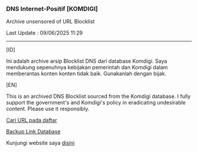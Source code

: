 ### DNS Internet-Positif [KOMDIGI]
Archive unsensored of URL Blocklist

Last Update : 09/06/2025 11:29

* * *

[ID]

Ini adalah archive arsip Blocklist DNS dari database Komdigi.
Saya mendukung sepenuhnya kebijakan pemerintah dan Komdigi dalam memberantas konten konten tidak baik.
Gunakanlah dengan bijak.

[EN]

This is an archived DNS Blocklist sourced from the Komdigi database.
I fully support the government's and Komdigi's policy in eradicating undesirable content.
Please use it responsibly.


[Cari URL pada daftar](https://trustpositif.komdigi.go.id/)

[Backup Link Database](https://trustpositif.komdigi.go.id/assets/db/domains)

Kunjungi website saya [disini](fer.dinan.one)

